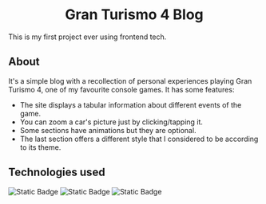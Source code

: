 <h1 align="center">Gran Turismo 4 Blog</h1>
This is my first project ever using frontend tech.

## About
It's a simple blog with a recollection of personal experiences playing Gran Turismo 4, one of my favourite console games. It has some features:
* The site displays a tabular information about different events of the game.
* You can zoom a car's picture just by clicking/tapping it.
* Some sections have animations but they are optional.
* The last section offers a different style that I considered to be according to its theme.

## Technologies used

![Static Badge](https://img.shields.io/badge/HTML5-%23000?style=for-the-badge&logo=html5&logoColor=%23fff&labelColor=%23E34F26)
![Static Badge](https://img.shields.io/badge/CSS3-%23000?style=for-the-badge&logo=css3&logoColor=%23fff&labelColor=%231572B6)
![Static Badge](https://img.shields.io/badge/JavaScript-%23000?style=for-the-badge&logo=javascript&logoColor=%23fff&labelColor=%23F7DF1E)
